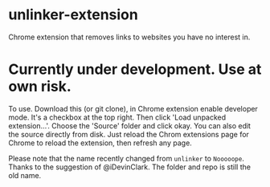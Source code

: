 # unlinker-extension
Chrome extension that removes links to websites you have no interest in.

# Currently under development. Use at own risk.
To use. Download this (or git clone), in Chrome extension enable developer mode. It's a checkbox at the top right. Then click 'Load unpacked extension...'. Choose the 'Source' folder and click okay. You can also edit the source directly from disk. Just reload the Chrom extensions page for Chrome to reload the extension, then refresh any page.

Please note that the name recently changed from `unlinker` to `Nooooope`. Thanks to the suggestion of @iDevinClark. The folder and repo is still the old name.

